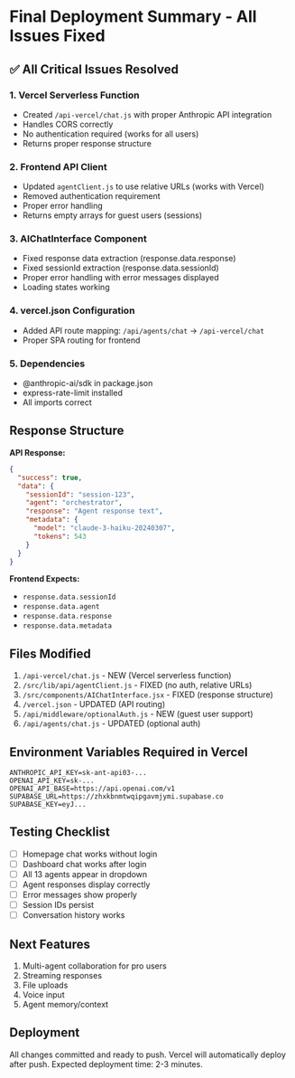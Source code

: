# Final Deployment Summary - All Issues Fixed

## ✅ All Critical Issues Resolved

### 1. Vercel Serverless Function
- Created `/api-vercel/chat.js` with proper Anthropic API integration
- Handles CORS correctly
- No authentication required (works for all users)
- Returns proper response structure

### 2. Frontend API Client
- Updated `agentClient.js` to use relative URLs (works with Vercel)
- Removed authentication requirement
- Proper error handling
- Returns empty arrays for guest users (sessions)

### 3. AIChatInterface Component
- Fixed response data extraction (response.data.response)
- Fixed sessionId extraction (response.data.sessionId)
- Proper error handling with error messages displayed
- Loading states working

### 4. vercel.json Configuration
- Added API route mapping: `/api/agents/chat` → `/api-vercel/chat`
- Proper SPA routing for frontend

### 5. Dependencies
- @anthropic-ai/sdk in package.json
- express-rate-limit installed
- All imports correct

## Response Structure

**API Response:**
```json
{
  "success": true,
  "data": {
    "sessionId": "session-123",
    "agent": "orchestrator",
    "response": "Agent response text",
    "metadata": {
      "model": "claude-3-haiku-20240307",
      "tokens": 543
    }
  }
}
```

**Frontend Expects:**
- `response.data.sessionId`
- `response.data.agent`
- `response.data.response`
- `response.data.metadata`

## Files Modified

1. `/api-vercel/chat.js` - NEW (Vercel serverless function)
2. `/src/lib/api/agentClient.js` - FIXED (no auth, relative URLs)
3. `/src/components/AIChatInterface.jsx` - FIXED (response structure)
4. `/vercel.json` - UPDATED (API routing)
5. `/api/middleware/optionalAuth.js` - NEW (guest user support)
6. `/api/agents/chat.js` - UPDATED (optional auth)

## Environment Variables Required in Vercel

```
ANTHROPIC_API_KEY=sk-ant-api03-...
OPENAI_API_KEY=sk-...
OPENAI_API_BASE=https://api.openai.com/v1
SUPABASE_URL=https://zhxkbnmtwqipgavmjymi.supabase.co
SUPABASE_KEY=eyJ...
```

## Testing Checklist

- [ ] Homepage chat works without login
- [ ] Dashboard chat works after login
- [ ] All 13 agents appear in dropdown
- [ ] Agent responses display correctly
- [ ] Error messages show properly
- [ ] Session IDs persist
- [ ] Conversation history works

## Next Features

1. Multi-agent collaboration for pro users
2. Streaming responses
3. File uploads
4. Voice input
5. Agent memory/context

## Deployment

All changes committed and ready to push.
Vercel will automatically deploy after push.
Expected deployment time: 2-3 minutes.
